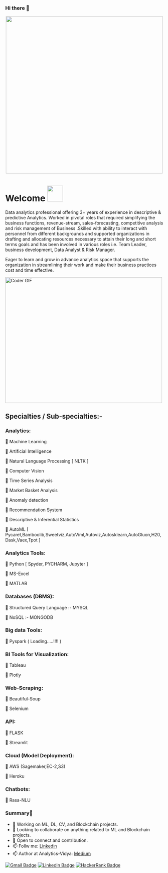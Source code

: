 ### Hi there 👋
<p  align="center"><img height="500" src = "https://media.giphy.com/media/m9vR4n6NNzWJGn9mO7/giphy.gif"></p>

# Welcome <img src="https://media.giphy.com/media/mGcNjsfWAjY5AEZNw6/giphy.gif" width="50">
Data analytics professional offering 3+ years of experience in descriptive & predictive Analytics. Worked in pivotal roles that required simplifying the business functions, revenue-stream, sales-forecasting, competitive analysis and risk management of Business .Skilled with ability to interact with personnel from different backgrounds and supported organizations in drafting and allocating resources necessary to attain their long and short terms goals and has been involved in various roles i.e. Team Leader, business development, Data Analyst & Risk Manager.

Eager to learn and grow in advance analytics space that supports the organization in streamlining their work and make their business practices cost and time effective.

<img src="https://media.giphy.com/media/SWoSkN6DxTszqIKEqv/giphy.gif" alt="Coder GIF" width="500" height="400">

## Specialties / Sub-specialties:-

### Analytics:
 Machine Learning

 Artificial Intelligence

 Natural Language Processing [ NLTK ]

 Computer Vision

 Time Series Analysis

 Market Basket Analysis

 Anomaly detection

 Recommendation System

 Descriptive & Inferential Statistics

 AutoML [ Pycaret,Bamboolib,Sweetviz,AutoViml,Autoviz,Autosklearn,AutoGluon,H20,Dask,Vaex,Tpot ]

### Analytics Tools:
 Python [ Spyder, PYCHARM, Jupyter ]

 MS-Excel

 MATLAB

### Databases (DBMS):
 Structured Query Language :- MYSQL

 NoSQL :- MONGODB

### Big data Tools:
 Pyspark ( Loading.....!!!! )

### BI Tools for Visualization:
 Tableau

 Plotly

### Web-Scraping:
 Beautiful-Soup

 Selenium

### API:
 FLASK

 Streamlit

### Cloud (Model Deployment):
 AWS (Sagemaker,EC-2,S3)

 Heroku

### Chatbots:
 Rasa-NLU

### Summary👋
- 🔭 Working on ML, DL, CV, and Blockchain projects.
- 👯 Looking to collaborate on anything related to ML and Blockchain projects.
- 💬 Open to connect and contribution.
- 📫 Follw me: [Linkedin](https://www.linkedin.com/in/piyushpathak03/)
- 📫 Author at Analytics-Vidya: [Medium](https://medium.com/@piyushpathak03)

[![Gmail Badge](https://img.shields.io/badge/-anirudhrapathak@gmail.com-c14438?style=flat-square&logo=Gmail&logoColor=white&link=mailto:anirudhrapathak@gmail.com)](mailto:anirudhrapathak@gmail.com)
[![Linkedin Badge](https://img.shields.io/badge/-PiyushPathak-blue?style=flat-square&logo=Linkedin&logoColor=white&link=https://www.linkedin.com/in/piyushpathak03/)](https://www.linkedin.com/in/piyushpathak03/)
[![HackerRank Badge](https://img.shields.io/badge/-PiyushPathak-blue?style=flat-square&logo=hackerrank&logoColor=black&link=https://www.hackerrank.com/PIYUSHPATHAK)](https://www.hackerrank.com/PIYUSHPATHAK)

